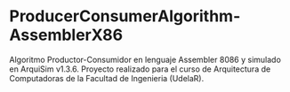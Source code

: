 # ProducerConsumerAlgorithm-AssemblerX86
Algoritmo Productor-Consumidor en lenguaje Assembler 8086 y simulado en ArquiSim v1.3.6. Proyecto realizado para el curso de Arquitectura de Computadoras de la Facultad de Ingenieria (UdelaR).
